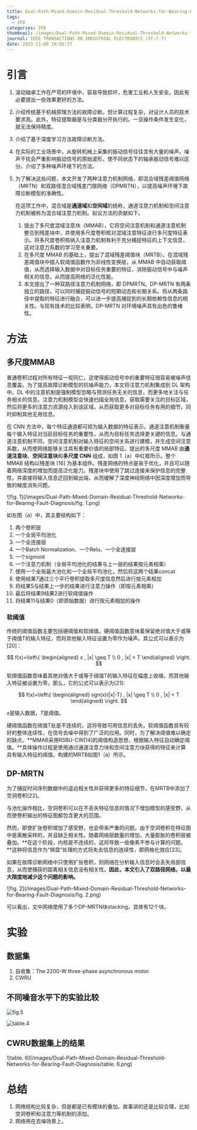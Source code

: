 ```yaml
---
title: Dual-Path-Mixed-Domain-Residual-Threshold-Networks-for-Bearing-Fault-Diagnosis
tags:
  - IFD
categories: IFD
thumbnail: /images/Dual-Path-Mixed-Domain-Residual-Threshold-Networks-for-Bearing-Fault-Diagnosis/fig. 1.png
journal: IEEE TRANSACTIONS ON INDUSTRIAL ELECTRONICS (IF:7.7)
date: 2023-11-08 10:56:37
---
```


# 引言

1. 滚动轴承工作在严苛的环境中，容易导致损坏，危害工业和人生安全。因此有必要提出一些效果更好的方法。

2. 介绍传统基于机械原理方法的故障诊断。但计算过程复杂，对设计人员的技术要求高。此外，特征提取器是与分类器分开执行的。一旦操作条件发生变化，就无法保持精度。

3. 介绍了基于深度学习方法故障诊断方法。

4. 在实际的工业场景中，从旋转机械上采集的振动信号往往含有大量的噪声。噪声干扰会严重影响振动信号的原始波形，使不同状态下的轴承振动信号难以区分。介绍了多种噪声环境下的方法。

5. 为了解决这些问题，本文开发了两种注意力机制网络，即混合域残差阈值网络（MRTN）和双路径混合域残差门限网络（DPMRTN），以提高噪声环境下故障诊断模型的准确性。

   在这项工作中，混合域是**通道域**和**空间域**的统称，通道注意力机制和空间注意力机制被称为混合域注意力机制。拟议方法的贡献如下。

   1. 提出了多尺度混域注意块（MMAB），它将空间注意机制和通道注意机制整合到残差块中，并使用多尺度卷积核对混域注意特征进行多尺度特征表示。将多尺度卷积核纳入注意力机制有利于充分捕捉特征的上下文信息，这对注意力系数的学习至关重要。
   2. 在多尺度 MMAB 的基础上，提出了混域残差阈值块（MRTB）。在混域残差阈值块中插入软阈值函数作为非线性变换层，从 MMAB 中自动获取阈值，从而选择输入数据中对目标任务重要的特征，消除振动信号中与噪声相关的信息，从而提高网络的泛化性能。
   3. 本文提出了一种双路径注意力机制网络，即 DPMRTN。DP-MRTN 有两条独立的路径，可以同时捕捉振动信号的短期动态和长期关系。将从两条路径中提取的特征进行融合，可以进一步提高捕捉到的长期依赖性信息的相关性。与现有技术的比较表明，DP-MRTN 对环境噪声具有出色的鲁棒性。

# 方法

## 多尺度MMAB

普通卷积过程对所有特征一视同仁，这使得振动信号中的重要特征很容易被噪声信息覆盖。为了提高故障诊断模型的抗噪声能力，本文将注意力机制集成到 DL 架构中。DL 中的注意机制是强制模型忽略与预测任务无关的信息，而更多地关注与任务相关的信息。注意力机制模型会快速扫描全局信息，获取需要关注的目标区域，然后将更多的注意力资源投入到该区域，从而获取更多对目标任务有用的细节，同时抑制其他无用信息。

在 CNN 方法中，每个特征通道都可视为输入数据的特征表示。通道注意机制衡量每个输入特征对当前目标任务的重要性，从而为目标任务选择更关键的信息。与通道注意机制不同，空间注意机制对输入特征的空间关系进行建模，并生成空间注意系数，从而使网络能够关注具有重要价值的局部特征。提出的多尺度 MMAB 由**通道注意块**、**空间注意块**和**多尺度 CNN** 组成，如图 1（a）中红框所示。整个 MMAB 结构以残差块 [16] 为基本组件。残差网络的特点是易于优化，并且可以随着网络深度的增加而提高泛化能力。残差块中使用了跳过连接来保护信息的完整性，并直接将输入信息迂回到输出端，从而缓解了深度神经网络中因深度增加而导致的梯度消失问题。

![fig. 1](/images/Dual-Path-Mixed-Domain-Residual-Threshold-Networks-for-Bearing-Fault-Diagnosis/fig. 1.png)

如左图（a）中，其主要结构如下：

1. 两个卷积层
2. 一个全局平均池化
3. 一个全连接层
4. 一个Batch Normalization、一个Relu、一个全连接层
5. 一个sigmoid
6. 一个注意力机制（全局平均池化的结果与上一层的结果按元素相乘）
7. 使用一个全局最大池化和一个全局平均池化，然后将这两个结果concat
8. 使用结果7通过三个平行卷积提取多尺度信息然后进行按元素相加
9. 将结果5与结果上一步的结果进行注意力操作（即按元素相乘）
10. 最后将结果9结果2进行软阈值操作
11. 将结果11与结果0（即原始数据）进行按元素相加的操作

### 软阈值

传统的阈值函数主要包括硬阈值和软阈值。硬阈值函数意味着保留绝对值大于或等于阈值T的输入特征，而将其他输入特征设置为零作为噪声。其公式可以表示为[20]：



$$ f(x)=\left\{ \begin{aligned} x  ,  |x| \geq T \\ 0  ,  |x| < T  \end{aligned} \right. $$

软阈值函数意味着其绝对值大于或等于阈值T的输入特征在幅度上收缩，而其他输入特征被设置为零。那么，它的公式可以表示为[21]:



$$ f(x)=\left\{ \begin{aligned} sgn(x)(|x|-T)  ,  |x| \geq T \\ 0  ,  |x| < T  \end{aligned} \right. $$

$x$是输入数据，$T$是阈值。

硬阈值函数在阈值T处是不连续的，这将导致可用信息的丢失。软阈值函数具有较好的整体连续性，在信号去噪中得到了广泛的应用。同时，为了解决阈值难以确定的缺点，**MMAB采用RSBU-CW[14]的阈值构造思想，根据输入特征自动确定阈值。**具体操作过程是使用通过通道注意力块和空间注意力块获得的特征来计算具有输入特征的阈值。构建的MRTB如图1（a）所示。



## DP-MRTN

为了捕捉时间序列数据中的遥远相关性并获得更多的特征细节，在MRTB中添加了空洞卷积[22]。

与池化操作相比，空洞卷积可以在不丢失特征信息的情况下增加模型的感受野，从而使卷积输出的特征图都包含更大的范围。

然而，即使扩张卷积增加了感受野，也会带来严重的问题。由于空洞卷积在特征图中是离散采样的，并且缺乏相关性。随着网络层数量的增加，大量膨胀的卷积层被叠加。**在这个阶段，内核是不连续的，这将导致一些像素不参与计算的问题。**这种将信息作为“棋盘”处理的方式将失去信息的连续性，即网格化效应[23]。

如果在故障诊断网络中只使用扩张卷积，则网络在分析输入信息时会丢失局部信息，从而使捕获的距离相关信息没有相关性。**因此，本文引入了双路径网络，以最大限度地减少这个问题的影响。**

![fig. 2](/images/Dual-Path-Mixed-Domain-Residual-Threshold-Networks-for-Bearing-Fault-Diagnosis/fig. 2.png)

可以看出，文中网络使用了多个DP-MRTN块stacking，具体有12个块。



# 实验

## 数据集

1. 自收集：The 2200-W three-phase asynchronous motor.
2. CWRU



## 不同噪音水平下的实验比较

![fig.5](/images/Dual-Path-Mixed-Domain-Residual-Threshold-Networks-for-Bearing-Fault-Diagnosis/fig.5.png)



![table.4](/images/Dual-Path-Mixed-Domain-Residual-Threshold-Networks-for-Bearing-Fault-Diagnosis/table.4.png)



## CWRU数据集上的结果

![table. 6](/images/Dual-Path-Mixed-Domain-Residual-Threshold-Networks-for-Bearing-Fault-Diagnosis/table. 6.png)



# 总结

1. 网络结构比较复杂，但是都是已有模块的叠加。故事讲的还是比较合理，比如空洞卷积和注意力等机制的添加。
2. 网络用在去噪场景上。
